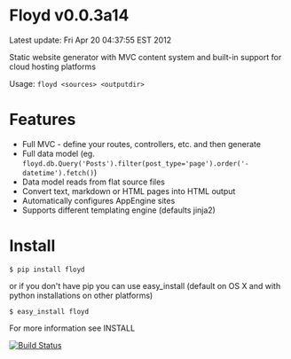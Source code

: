 # Floyd v0.0.3a14

Latest update: Fri Apr 20 04:37:55 EST 2012

Static website generator with MVC content system and built-in support for cloud hosting platforms

Usage: `floyd <sources> <outputdir>`

# Features

 * Full MVC - define your routes, controllers, etc. and then generate
 * Full data model (eg. `floyd.db.Query('Posts').filter(post_type='page').order('-datetime').fetch()`)
 * Data model reads from flat source files
 * Convert text, markdown or HTML pages into HTML output
 * Automatically configures AppEngine sites
 * Supports different templating engine (defaults jinja2)

# Install

    $ pip install floyd

or if you don't have pip you can use easy_install (default on OS X and with python installations on other platforms)

    $ easy_install floyd

For more information see INSTALL

[![Build Status](https://secure.travis-ci.org/nikcub/floyd.png)](http://travis-ci.org/nikcub/floyd)

